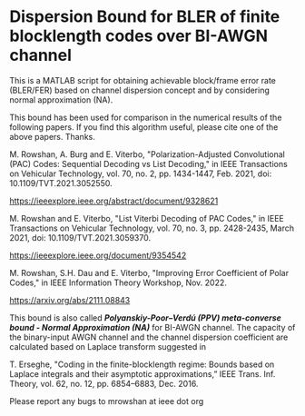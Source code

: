 # Dispersion Bound for BLER of finite blocklength codes over BI-AWGN channel
This is a MATLAB script for obtaining achievable block/frame error rate (BLER/FER) based on channel dispersion concept and by considering normal approximation (NA). 

This bound has been used for comparison in the numerical results of the following papers. If you find this algorithm useful, please cite one of the above papers. Thanks.

M. Rowshan, A. Burg and E. Viterbo, "Polarization-Adjusted Convolutional (PAC) Codes: Sequential Decoding vs List Decoding," in IEEE Transactions on Vehicular Technology, vol. 70, no. 2, pp. 1434-1447, Feb. 2021, doi: 10.1109/TVT.2021.3052550.

https://ieeexplore.ieee.org/abstract/document/9328621

M. Rowshan and E. Viterbo, "List Viterbi Decoding of PAC Codes," in IEEE Transactions on Vehicular Technology, vol. 70, no. 3, pp. 2428-2435, March 2021, doi: 10.1109/TVT.2021.3059370.

https://ieeexplore.ieee.org/document/9354542

M. Rowshan, S.H. Dau and E. Viterbo, "Improving Error Coefficient of Polar Codes," in IEEE Information Theory Workshop, Nov. 2022.

https://arxiv.org/abs/2111.08843

This bound is also called ***Polyanskiy-Poor–Verdú (PPV) meta-converse bound - Normal Approximation (NA)*** for BI-AWGN channel. The capacity of the binary-input AWGN channel and the channel dispersion coefficient are calculated based on Laplace transform suggested in 

T. Erseghe, "Coding in the finite-blocklength regime: Bounds based on Laplace integrals and their asymptotic approximations,” IEEE Trans. Inf. Theory, vol. 62, no. 12, pp. 6854–6883, Dec. 2016.

Please report any bugs to mrowshan at ieee dot org
